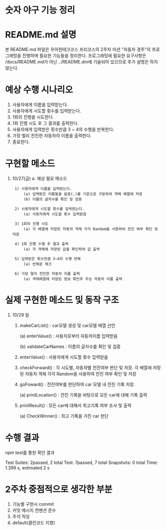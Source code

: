 # 숫자 야구 기능 정리

# README.md 설명

본 README.md 파일은 우아한테크코스 프리코스의 2주차 미션 "자동차 경주"의 프로그래밍을 진행하며 필요한 기능들을 정리한다.
프로그래밍에 필요한 요구사항은 /docs/README.md가 아닌 ../README.dm에 기술되어 있으므로 추가 설명은 하지 않는다.

# 예상 수행 시나리오

1. 사용자에게 이름을 입력받는다.
2. 사용자에게 시도할 횟수를 입력받는다.
3. 1회의 진행을 시도한다.
4. 1회 진행 시도 후 그 결과를 출력한다.
5. 사용자에게 입력받은 횟수만큼 3 ~ 4의 수행을 반복한다.
6. 가장 멀리 전진한 자동차의 이름을 출력한다.
7. 종료한다.

# 구현할 메소드

1.  10/27(금)
    a. 예상 필요 메소드

         1) 사용자에게 이름을 입력받는다.
             (a) 입력받은 이름들을 쉼표(,)를 기준으로 구분하여 객체 배열에 저장
             (b) 이름의 글자수를 확인 및 검증

         2) 사용자에게 시도할 횟수를 입력받는다.
             (a) 사용자에게 시도할 횟수 입력받음

         3) 1회의 진행 시도
             (a) 각 배열에 저장된 자동차 객체 각각 Random을 사용하여 전진 여부 확인 및 저장

         4) 1회 진행 수행 후 결과 출력
             (a) 각 객체에 저장된 값을 확인하여 값 출력

         5) 입력받은 횟수만큼 3~4의 수행 반복
             (a) 반복문 체크

         6) 가장 멀리 전진한 자동차 이름 출력
             (a) 객체배열에 저장된 정보 확인후 우승 자동차 이름 출력

# 실제 구현한 메소드 및 동작 구조

1. 10/29 일

   1. makeCarList()
      : car모델 생성 및 car모델 배열 선언

      (a) enterValue()
      : 사용자로부터 자동차이름 입력받음

      (b) validateCarNames
      : 이름의 글자수를 확인 및 검증

   2. enterValue()
      : 사용자에게 시도할 횟수 입력받음

   3. checkForward()
      : 각 시도별, 자동차별 전진여부 판단 및 저장. 각 배열에 저장된 자동차 객체 각각 Random을 사용하여 전진 여부 확인 및 저장

   4. goFoward()
      : 전진여부를 판단하여 car 모델 내 전진 기록 저장.

      (a) printLocation()
      : 전진 기록을 바탕으로 모든 car에 대해 기록 출력

   5. printResult()
      : 모든 car에 대해서 최고기록 여부 조사 및 출력

      (a) CheckWinner()
      : 최고 기록을 가진 car 판단

# 수행 결과

npm test를 통한 확인 결과

Test Suites: 2passed, 2 total
Test: 7passed, 7 total
Snapshots: 0 total
Time: 1.399 s, estimated 2 s

# 2주차 중점적으로 생각한 부분

1. 기능별 구현시 commit
2. 커밋 메시지 컨벤션 준수
3. 주석 작성
4. default(클린코드 지향)
